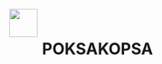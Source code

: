 # POKSAKOPSA



<img src = "http://i.giphy.com/xT0GqdXpoKAazgF8t2.gif" STYLE="position:absolute; TOP:35px; LEFT:170px; WIDTH:50px; HEIGHT:50px" >

